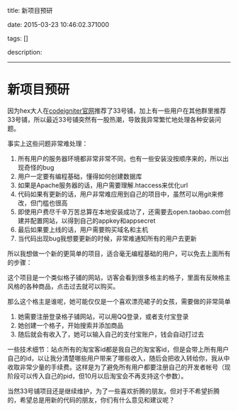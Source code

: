 title: 新项目预研

date: 2015-03-23 10:46:02.371000

tags: []

description: 

---
# 新项目预研

因为hex大人在[codeigniter官网](http://codeigniter.org.cn)推荐了33号铺，加上有一些用户在其他群里推荐33号铺，所以最近33号铺突然有一股热潮，导致我异常繁忙地处理各种安装问题。

事实上这些问题非常难处理：

  1. 所有用户的服务器环境都非常非常不同，也有一些安装没按顺序来的，所以出现奇怪的bug
  2. 用户一定要有编程基础，懂得如何创建数据库
  3. 如果是Apache服务器的话，用户需要理解.htaccess来优化url
  4. 代码如果有更新的话，用户非常难应用到自己的项目中，虽然可以用git来修改，但门槛也很高
  5. 即使用户费尽千辛万苦总算在本地安装成功了，还需要去open.taobao.com创建并配置网站，以得到自己的appkey和appsecret
  6. 最后如果要上线的话，用户需要购买域名和主机
  7. 当代码出现bug我想要更新的时候，非常难通知所有的用户去更新

所以我想做一个新的更简单的项目，适合毫无编程基础的用户，可以免去上面所有的步骤：

这个项目是一个类似格子铺的网站，访客会看到很多格主的格子，里面有反映格主风格的各种商品，点击过去就可以购买。

那么这个格主是谁呢，她可能仅仅是一个喜欢漂亮裙子的女孩，需要做的非常简单

  1. 她需要注册登录格子铺网站，可以用QQ登录，或者支付宝登录
  2. 她创建一个格子，开始搜索并添加商品
  3. 随后就会有收入了，她可以输入自己的支付宝账户，钱会自动打过去

一些技术细节：站点所有的淘宝客id都是我自己的淘宝客id，但是会带上所有用户自己的id，以让我分清楚哪些用户带来了哪些收入，随后会把收入转给你，我从中收取非常少量的手续费。这样是为了避免所有用户都要注册自己的开发者帐号（现阶段可以传入自己的pid，但10月以后淘宝会不再支持这个参数）。

当然33号铺项目还是继续维护，为了一些喜欢折腾的朋友。但对于不希望折腾的，希望总是用新的代码的朋友，你们有什么意见和建议呢？
